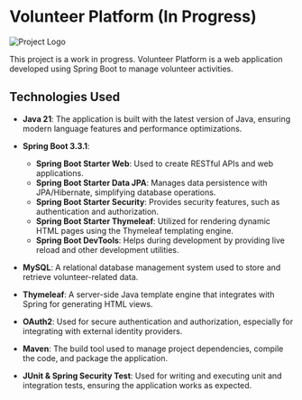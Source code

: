 # Volunteer Platform (In Progress)
![Project Logo](./images/https://i.pinimg.com/564x/79/08/65/790865bd943efbd094d1f5b60242fc79.jpg)


This project is a work in progress. Volunteer Platform is a web application developed using Spring Boot to manage volunteer activities.

## Technologies Used

- **Java 21**: The application is built with the latest version of Java, ensuring modern language features and performance optimizations.
  
- **Spring Boot 3.3.1**: 
  - **Spring Boot Starter Web**: Used to create RESTful APIs and web applications.
  - **Spring Boot Starter Data JPA**: Manages data persistence with JPA/Hibernate, simplifying database operations.
  - **Spring Boot Starter Security**: Provides security features, such as authentication and authorization.
  - **Spring Boot Starter Thymeleaf**: Utilized for rendering dynamic HTML pages using the Thymeleaf templating engine.
  - **Spring Boot DevTools**: Helps during development by providing live reload and other development utilities.

- **MySQL**: A relational database management system used to store and retrieve volunteer-related data.

- **Thymeleaf**: A server-side Java template engine that integrates with Spring for generating HTML views.

- **OAuth2**: Used for secure authentication and authorization, especially for integrating with external identity providers.

- **Maven**: The build tool used to manage project dependencies, compile the code, and package the application.

- **JUnit & Spring Security Test**: Used for writing and executing unit and integration tests, ensuring the application works as expected.
